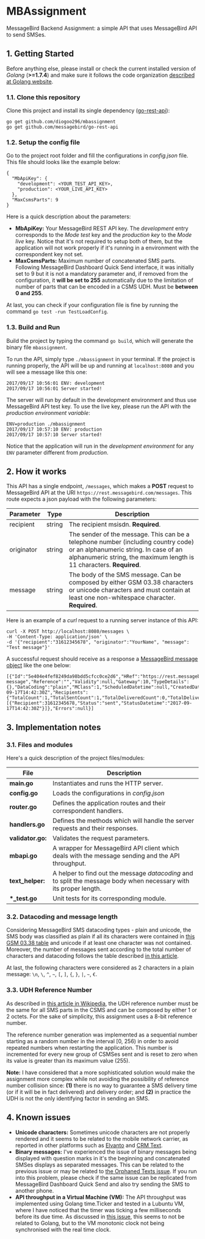 # MBAssignment

MessageBird Backend Assignment: a simple API that uses MessageBird API to send SMSes.

## 1. Getting Started

Before anything else, please install or check the current installed version of *Golang* (**>=1.7.4**) and make sure it follows the code organization [described at Golang website](https://golang.org/doc/code.html#Organization).

### 1.1. Clone this repository

Clone this project and install its single dependency ([go-rest-api](https://github.com/messagebird/go-rest-api)):
```
go get github.com/diogoo296/mbassignment
go get github.com/messagebird/go-rest-api
```

### 1.2. Setup the config file

Go to the project root folder and fill the configurations in *config.json* file. This file should looks like the example below:
```
{
  "MbApiKey": {
    "development": <YOUR_TEST_API_KEY>,
    "production": <YOUR_LIVE_API_KEY>
  },
  "MaxCsmsParts": 9
}
```
Here is a quick description about the parameters:

* **MbApiKey:** Your MessageBird REST API key. The *development* entry corresponds to the *Mode test* key and the *production key* to the *Mode live* key. Notice that it's not required to setup both of them, but the application will not work properly if it's running in a environment with the correspondent key not set.
* **MaxCsmsParts:** Maximum number of concatenated SMS parts. Following MessageBird Dashboard Quick Send interface, it was initially set to 9 but it is not a mandatory parameter and, if removed from the configuration, it **will be set to 255** automatically due to the limitation of number of parts that can be encoded in a CSMS UDH. Must be **between 0 and 255**.

At last, you can check if your configuration file is fine by running the command `go test -run TestLoadConfig`.

### 1.3. Build and Run

Build the project by typing the command `go build`, which will generate the binary file `mbassignment`.

To run the API, simply type `./mbassignment` in your terminal. If the project is running properly, the API will be up and running at `localhost:8080` and you will see a message like this one:
```
2017/09/17 10:56:01 ENV: development
2017/09/17 10:56:01 Server started!
```

The server will run by default in the development environment and thus use MessageBird API test key. To use the live key, please run the API with the *production environment variable*:
```
ENV=production ./mbassignment
2017/09/17 10:57:10 ENV: production
2017/09/17 10:57:10 Server started!
```

Notice that the application will run in the *development environment* for any `ENV` parameter different from *production*.

## 2. How it works

This API has a single endpoint, `/messages`, which makes a **POST** request to MessageBird API at the URI `https://rest.messagebird.com/messages`. This route expects a json payload with the following parameters:

| Parameter  | Type   | Description |
|------------|--------|-------------|
| recipient  | string | The recipient msisdn. **Required**. |
| originator | string | The sender of the message. This can be a telephone number (including country code) or an alphanumeric string. In case of an alphanumeric string, the maximum length is 11 characters. **Required**. |
| message    | string | The body of the SMS message. Can be composed by either GSM 03.38 characters or unicode characters and must contain at least one non-whitespace character. **Required**. |

Here is an example of a *curl* request to a running server instance of this API:
```
curl -X POST http://localhost:8080/messages \
-H 'Content-Type: application/json' \
-d '{"recipient":"31612345678", "originator":"YourName", "message": "Test message"}'
```
A successful request should receive as a response a [MessageBird message object](https://developers.messagebird.com/docs/messaging#messaging-object) like the one below:
```
[{"Id":"5e404e4fef8249da98bdd5cfcc0ce2d6","HRef":"https://rest.messagebird.com/messages/5e404e4fef8249da98bdd5cfcc0ce2d6","Direction":"mt","Type":"sms","Originator":"YourName","Body":"Test message","Reference":"","Validity":null,"Gateway":10,"TypeDetails":{},"DataCoding":"plain","MClass":1,"ScheduledDatetime":null,"CreatedDatetime":"2017-09-17T14:42:30Z","Recipients":{"TotalCount":1,"TotalSentCount":1,"TotalDeliveredCount":0,"TotalDeliveryFailedCount":0,"Items":[{"Recipient":31612345678,"Status":"sent","StatusDatetime":"2017-09-17T14:42:30Z"}]},"Errors":null}]
```

## 3. Implementation notes

### 3.1. Files and modules

Here's a quick description of the project files/modules:

| File   | Description |
|------------|-------------|
| **main.go**  | Instantiates and runs the HTTP server. |
| **config.go** | Loads the configurations in *config.json* |
| **router.go** | Defines the application routes and their correspondent handlers. |
| **handlers.go** | Defines the methods which will handle the server requests and their responses. |
| **validator.go:** | Validates the request parameters. |
| **mbapi.go** | A wrapper for MessageBird API client which deals with the message sending and the API throughput. |
| **text_helper:** | A helper to find out the message *datacoding* and to split the message body when necessary with its proper length.|
| **\*_test.go** | Unit tests for its corresponding module. |

### 3.2. Datacoding and message length

Considering MessageBird SMS datacoding types - plain and unicode, the SMS body was classified as plain if all its characters were contained in [this GSM 03.38 table](https://en.wikipedia.org/wiki/GSM_03.38#GSM_7-bit_default_alphabet_and_extension_table_of_3GPP_TS_23.038_.2F_GSM_03.38) and unicode if at least one character was not contained. Moreover, the number of messages sent according to the total number of characters and datacoding follows the table described [in this article](https://support.messagebird.com/hc/en-us/articles/208739745-How-long-is-1-SMS-Message-). 

At last, the following characters were considered as 2 characters in a plain message: `\n`, `\`, `^`, `~`, `[`, `]`, `{`, `}`, `|`, `~`, `€`.

### 3.3. UDH Reference Number

As described in [this article in Wikipedia](https://en.wikipedia.org/wiki/Concatenated_SMS), the UDH reference number must be the same for all SMS parts in the CSMS and can be composed by either 1 or 2 octets. For the sake of simplicity, this assignment uses a 8-bit reference number.

The reference number generation was implemented as a sequential number starting as a random number in the interval [0, 256) in order to avoid repeated numbers when restarting the application. This number is incremented for every new group of CSMSes sent and is reset to zero when its value is greater than its maximum value (255).

**Note:** I have considered that a more sophisticated solution would make the assignment more complex while not avoiding the possibility of reference number collision since: **(1)** there is no way to guarantee a SMS delivery time (or if it will be in fact delivered) and delivery order; and **(2)** in practice the UDH is not the only identifying factor in sending an SMS.

## 4. Known issues

* **Unicode characters:** Sometimes unicode characters are not properly rendered and it seems to be related to the mobile network carrier, as reported in other platforms such as [Elvanto](https://help.elvanto.com/using-elvanto/emails-letters-sms/sms/information-about-sms-character-encoding-language-support-and-message-lengths/) and [CRM Text](http://crmtext.com/api/sms-api-understandingcarriers).
* **Binary messages:** I've experienced the issue of binary messages being displayed with question marks in it's the beginning and concatenated SMSes displays as separated messages. This can be related to the previous issue or may be related to [the Orphaned Texts issue](https://issuetracker.google.com/issues/36944392#c5). If you run into this problem, please check if the same issue can be replicated from MessageBird Dashboard Quick Send and also try sending the SMS to another phone.
* **API throughput in a Virtual Machine (VM):** The API throughput was implemented using Golang time.Ticker and tested in a Lubuntu VM, where I have noticed that the timer was ticking a few milliseconds before its due time. As discussed in [this issue](https://github.com/golang/go/issues/19810), this seems to not be related to Golang, but to the VM monotonic clock not being synchronised with the real time clock.
